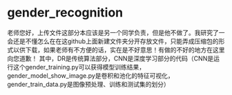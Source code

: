 # gender_recognition
老师您好，上传文件这部分本应该是另一个同学负责，但是他不做了。我研究了一会还是不懂怎么在在这github上面新建文件夹分开存放文件，只能弄成压缩包的形式以供下载，如果老师有不方便的话，实在是不好意思！有做的不好的地方在这里向您道歉！
其中，DR是传统算法部分，CNN是深度学习部分的代码（CNN是运行这个gender_training.py可以获得模型训练结果，gender_model_show_image.py是卷积和池化的特征可视化，gender_train_data.py是图像预处理、训练和测试集的划分）
